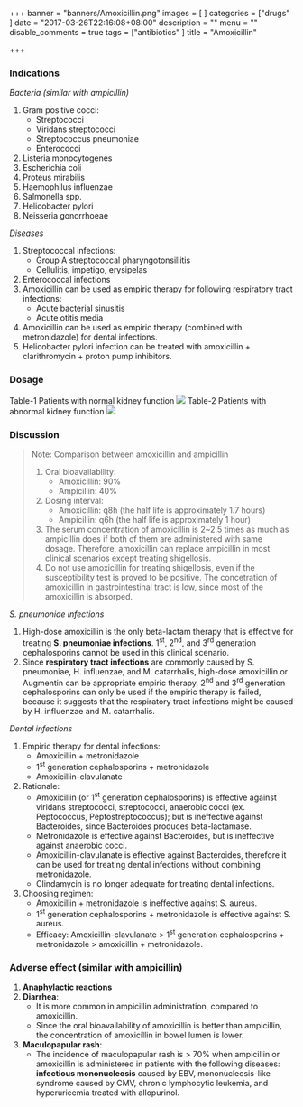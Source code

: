 +++
banner = "banners/Amoxicillin.png"
images = [
]
categories = ["drugs"
]
date = "2017-03-26T22:16:08+08:00"
description = ""
menu = ""
disable_comments = true
tags = ["antibiotics"
]
title = "Amoxicillin"

+++
### Indications
_Bacteria (similar with ampicillin)_

1. Gram positive cocci:
    - Streptococci
    - Viridans streptococci
    - Streptococcus pneumoniae
    - Enterococci
2. Listeria monocytogenes
3. Escherichia coli
4. Proteus mirabilis
5. Haemophilus influenzae
6. Salmonella spp.
7. Helicobacter pylori
8. Neisseria gonorrhoeae

_Diseases_

1. Streptococcal infections:
    - Group A streptococcal pharyngotonsillitis
    - Cellulitis, impetigo, erysipelas
2. Enterococcal infections
3. Amoxicillin can be used as empiric therapy for following respiratory tract infections:
    - Acute bacterial sinusitis
    - Acute otitis media
4. Amoxicillin can be used as empiric therapy (combined with metronidazole) for dental infections.
5. Helicobacter pylori infection can be treated with amoxicillin + clarithromycin + proton pump inhibitors.

<!--more-->
### Dosage
Table-1 Patients with normal kidney function
![](/img/Amoxicillin_1.png)
Table-2 Patients with abnormal kidney function
![](/img/Amoxicillin_2.png)

### Discussion
> Note: Comparison between amoxicillin and ampicillin
> 
> 1. Oral bioavailability:
>     - Amoxicillin: 90%
>     - Ampicillin: 40%
> 2. Dosing interval:
>     - Amoxicillin: q8h (the half life is approximately 1.7 hours)
>     - Ampicillin: q6h (the half life is approximately 1 hour)
> 3. The serum concentration of amoxicillin is 2~2.5 times as much as ampicillin does if both of them are administered with same dosage. Therefore, amoxicillin can replace ampicillin in most clinical scenarios except treating shigellosis.
> 4. Do not use amoxicillin for treating shigellosis, even if the susceptibility test is proved to be positive. The concetration of amoxicillin in gastrointestinal tract is low, since most of the amoxicillin is absorped.

_S. pneumoniae infections_

1. High-dose amoxicillin is the only beta-lactam therapy that is effective for treating **S. pneumoniae infections**. 1<sup>st</sup>, 2<sup>nd</sup>, and 3<sup>rd</sup> generation cephalosporins cannot be used in this clinical scenario.
2. Since **respiratory tract infections** are commonly caused by S. pneumoniae, H. influenzae, and M. catarrhalis, high-dose amoxicillin or Augmentin can be appropriate empiric therapy. 2<sup>nd</sup> and 3<sup>rd</sup> generation cephalosporins can only be used if the empiric therapy is failed, because it suggests that the respiratory tract infections might be caused by H. influenzae and M. catarrhalis.

_Dental infections_

1. Empiric therapy for dental infections:
    - Amoxicillin + metronidazole
    - 1<sup>st</sup> generation cephalosporins + metronidazole
    - Amoxicillin-clavulanate
2. Rationale:
    - Amoxicillin (or 1<sup>st</sup> generation cephalosporins) is effective against viridans streptococci, streptococci, anaerobic cocci (ex. Peptococcus, Peptostreptococcus); but is ineffective against Bacteroides, since Bacteroides produces beta-lactamase.
    - Metronidazole is effective against Bacteroides, but is ineffective against anaerobic cocci.
    - Amoxicillin-clavulanate is effective against Bacteroides, therefore it can be used for treating dental infections without combining metronidazole.
    - Clindamycin is no longer adequate for treating dental infections.
3. Choosing regimen:
    - Amoxicillin + metronidazole is ineffective against S. aureus.
    - 1<sup>st</sup> generation cephalosporins + metronidazole is effective against S. aureus.
    - Efficacy: Amoxicillin-clavulanate > 1<sup>st</sup> generation cephalosporins + metronidazole > amoxicillin + metronidazole.

### Adverse effect (similar with ampicillin)
1. **Anaphylactic reactions**
2. **Diarrhea**:
    - It is more common in ampicillin administration, compared to amoxicillin.
    - Since the oral bioavailability of amoxicillin is better than ampicillin, the concentration of amoxicillin in bowel lumen is lower.
3. **Maculopapular rash**:
    - The incidence of maculopapular rash is > 70% when ampicillin or amoxicillin is administered in patients with the following diseases: **infectious mononucleosis** caused by EBV, mononucleosis-like syndrome caused by CMV, chronic lymphocytic leukemia, and hyperuricemia treated with allopurinol.
